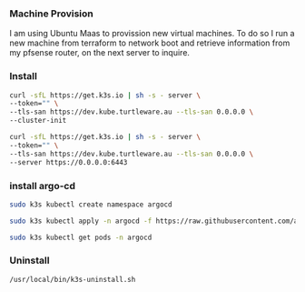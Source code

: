 
### Machine Provision

I am using Ubuntu Maas to provission new virtual machines. To do so I run a new machine from terraform to network boot and retrieve information from my pfsense router, on the next server to inquire.


### Install

```bash
curl -sfL https://get.k3s.io | sh -s - server \
--token="" \
--tls-san https://dev.kube.turtleware.au --tls-san 0.0.0.0 \
--cluster-init
```

```bash
curl -sfL https://get.k3s.io | sh -s - server \
--token="" \
--tls-san https://dev.kube.turtleware.au --tls-san 0.0.0.0 \
--server https://0.0.0.0:6443
```


### install argo-cd

```bash
sudo k3s kubectl create namespace argocd
```

```bash
sudo k3s kubectl apply -n argocd -f https://raw.githubusercontent.com/argoproj/argo-cd/stable/manifests/install.yaml
```

```bash
sudo k3s kubectl get pods -n argocd
```
### Uninstall
```
/usr/local/bin/k3s-uninstall.sh
```